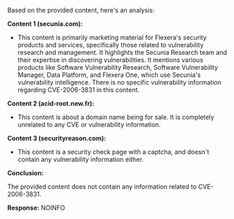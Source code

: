 Based on the provided content, here's an analysis:

**Content 1 (secunia.com):**

*   This content is primarily marketing material for Flexera's security products and services, specifically those related to vulnerability research and management. It highlights the Secunia Research team and their expertise in discovering vulnerabilities. It mentions various products like Software Vulnerability Research, Software Vulnerability Manager, Data Platform, and Flexera One, which use Secunia's vulnerability intelligence. There is no specific vulnerability information regarding CVE-2006-3831 in this content.

**Content 2 (acid-root.new.fr):**

*   This content is about a domain name being for sale. It is completely unrelated to any CVE or vulnerability information.

**Content 3 (securityreason.com):**

*   This content is a security check page with a captcha, and doesn't contain any vulnerability information either.

**Conclusion:**

The provided content does not contain any information related to CVE-2006-3831.

**Response:** NOINFO
